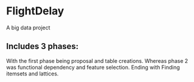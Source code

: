 # FlightDelay
A big data project

## Includes 3 phases:
With the first phase being proposal and table creations.
Whereas phase 2 was functional dependency and feature selection.
Ending with Finding itemsets and lattices.
